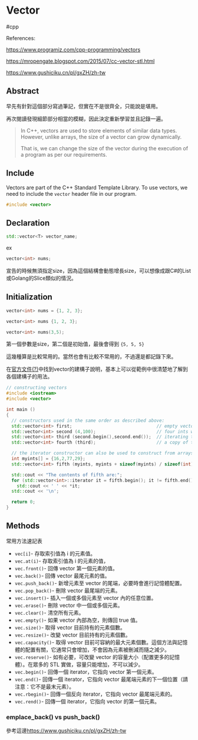 # Vector

#cpp

References:

<https://www.programiz.com/cpp-programming/vectors>

<https://mropengate.blogspot.com/2015/07/cc-vector-stl.html>

<https://www.gushiciku.cn/pl/gxZH/zh-tw>

## Abstract

早先有針對這個部分寫過筆記，但實在不是很齊全，只能說是堪用。

再次閱讀發現細節部分相當的模糊，因此決定重新學習並且記錄一遍。

> In C++, vectors are used to store elements of similar data types. However, unlike arrays, the size of a vector can grow dynamically.
>
> That is, we can change the size of the vector during the execution of a program as per our requirements.

## Include

Vectors are part of the C++ Standard Template Library. To use vectors, we need to include the `vector` header file in our program.

```cpp
#include <vector>
```

## Declaration

```cpp
std::vector<T> vector_name;
```

ex

```cpp
vector<int> nums;
```

宣告的時候無須指定size，因為這個結構會動態增長size，可以想像成跟C#的List或Golang的Slice類似的情況。

## Initialization

```cpp
vector<int> nums = {1, 2, 3};
```

```cpp
vector<int> nums {1, 2, 3};
```

```cpp
vector<int> nums(3,5);
```

第一個參數是size，第二個是初始值，最後會得到 `{5, 5, 5}`

這幾種算是比較常用的。當然也會有比較不常用的，不過還是都記錄下來。

在[官方文件(?)](https://www.cplusplus.com/reference/vector/vector/vector/)中找到vector的建構子說明，基本上可以從範例中很清楚地了解到各個建構子的用法。

```cpp
// constructing vectors
#include <iostream>
#include <vector>

int main ()
{
  // constructors used in the same order as described above:
  std::vector<int> first;                                // empty vector of ints
  std::vector<int> second (4,100);                       // four ints with value 100
  std::vector<int> third (second.begin(),second.end());  // iterating through second
  std::vector<int> fourth (third);                       // a copy of third

  // the iterator constructor can also be used to construct from arrays:
  int myints[] = {16,2,77,29};
  std::vector<int> fifth (myints, myints + sizeof(myints) / sizeof(int) );

  std::cout << "The contents of fifth are:";
  for (std::vector<int>::iterator it = fifth.begin(); it != fifth.end(); ++it)
    std::cout << ' ' << *it;
  std::cout << '\n';

  return 0;
}
```

## Methods

常用方法速記表

* `vec[i]`- 存取索引值為 i 的元素值。
* `vec.at(i)`- 存取索引值為 i 的元素的值，
* `vec.front()`- 回傳 vector 第一個元素的值。
* `vec.back()`- 回傳 vector 最尾元素的值。
* `vec.push_back()`- 新增元素至 vector 的尾端，必要時會進行記憶體配置。
* `vec.pop_back()`- 刪除 vector 最尾端的元素。
* `vec.insert()`- 插入一個或多個元素至 vector 內的任意位置。
* `vec.erase()`- 刪除 vector 中一個或多個元素。
* `vec.clear()`- 清空所有元素。
* `vec.empty()`- 如果 vector 內部為空，則傳回 true 值。
* `vec.size()`- 取得 vector 目前持有的元素個數。
* `vec.resize()`- 改變 vector 目前持有的元素個數。
* `vec.capacity()`- 取得 vector 目前可容納的最大元素個數。這個方法與記憶體的配置有關，它通常只會增加，不會因為元素被刪減而隨之減少。
* `vec.reserve()`- 如有必要，可改變 vector 的容量大小（配置更多的記憶體）。在眾多的 STL 實做，容量只能增加，不可以減少。
* `vec.begin()`- 回傳一個 iterator，它指向 vector 第一個元素。
* `vec.end()`- 回傳一個 iterator，它指向 vector 最尾端元素的下一個位置（請注意：它不是最末元素）。
* `vec.rbegin()`- 回傳一個反向 iterator，它指向 vector 最尾端元素的。
* `vec.rend()`- 回傳一個 iterator，它指向 vector 的第一個元素。

### emplace_back() vs push_back()

參考這邊<https://www.gushiciku.cn/pl/gxZH/zh-tw>
